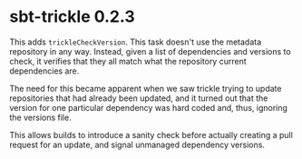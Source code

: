 # sbt-trickle 0.2.3

This adds `trickleCheckVersion`. This task doesn't use the metadata repository
in any way. Instead, given a list of dependencies and versions to check, it
verifies that they all match what the repository current dependencies are.

The need for this became apparent when we saw trickle trying to update
repositories that had already been updated, and it turned out that the version
for one particular dependency was hard coded and, thus, ignoring the versions
file.

This allows builds to introduce a sanity check before actually creating a
pull request for an update, and signal unmanaged dependency versions.

